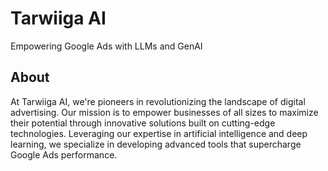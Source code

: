 # Tarwiiga AI
Empowering Google Ads with LLMs and GenAI

## About
At Tarwiiga AI, we're pioneers in revolutionizing the landscape of digital advertising. Our mission is to empower businesses of all sizes to maximize their potential through innovative solutions built on cutting-edge technologies. Leveraging our expertise in artificial intelligence and deep learning, we specialize in developing advanced tools that supercharge Google Ads performance.


